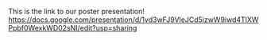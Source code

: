 This is the link to our poster presentation!
https://docs.google.com/presentation/d/1vd3wFJ9VleJCd5izwW9iwd4TlXWPpbf0WexkWD02sNI/edit?usp=sharing
